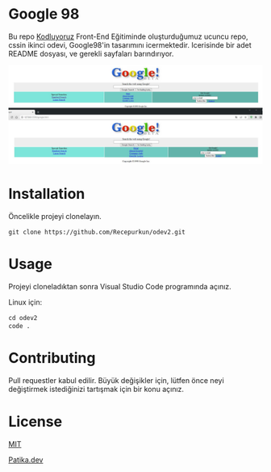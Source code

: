 # Google 98
Bu repo [Kodluyoruz](https://www.kodluyoruz.org/) Front-End Eğitiminde oluşturduğumuz ucuncu repo, cssin ikinci odevi,  Google98'in tasarımını icermektedir. Icerisinde bir adet README dosyası, ve gerekli sayfaları barındırıyor.

![foto](/Google98/google98.jpg)

# **Installation**

Öncelikle projeyi clonelayın.
```
git clone https://github.com/Recepurkun/odev2.git
```

# **Usage**
Projeyi cloneladıktan sonra Visual Studio Code programında açınız.

Linux için:
```
cd odev2
code .
```

# **Contributing** 
Pull requestler kabul edilir. Büyük değişikler için, lütfen önce neyi değiştirmek istediğinizi tartışmak için bir konu açınız.

# **License**
[MIT](https://choosealicense.com/licenses/mit/)

[Patika.dev](www.patika.dev)